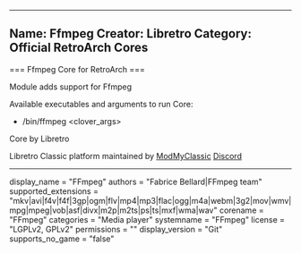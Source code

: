 -----------------------
Name: Ffmpeg
Creator: Libretro
Category: Official RetroArch Cores
-----------------------

=== Ffmpeg Core for RetroArch ===

Module adds support for Ffmpeg

Available executables and arguments to run Core:
- /bin/ffmpeg <rom> <clover_args>

Core by Libretro

Libretro Classic platform maintained by [ModMyClassic](https://modmyclassic.com) [Discord](https://discordapp.com/invite/8gygsrw)

-----------------------

display_name = "FFmpeg"
authors = "Fabrice Bellard|FFmpeg team"
supported_extensions = "mkv|avi|f4v|f4f|3gp|ogm|flv|mp4|mp3|flac|ogg|m4a|webm|3g2|mov|wmv|mpg|mpeg|vob|asf|divx|m2p|m2ts|ps|ts|mxf|wma|wav"
corename = "FFmpeg"
categories = "Media player"
systemname = "FFmpeg"
license = "LGPLv2, GPLv2"
permissions = ""
display_version = "Git"
supports_no_game = "false"

